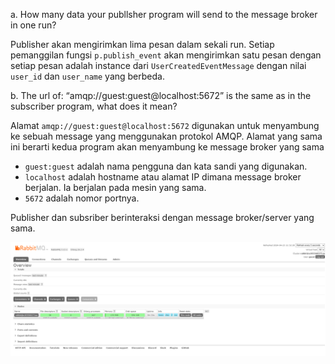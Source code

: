 a. How many data your publlsher program will send to the message broker in one
run?

Publisher akan mengirimkan lima pesan dalam sekali run. Setiap pemanggilan fungsi `p.publish_event` akan mengirimkan satu pesan dengan setiap pesan adalah instance dari `UserCreatedEventMessage` dengan nilai `user_id` dan `user_name` yang berbeda.

b. The url of: “amqp://guest:guest@localhost:5672” is the same as in the subscriber program, what does it mean?

Alamat `amqp://guest:guest@localhost:5672` digunakan untuk menyambung ke sebuah message yang menggunakan protokol AMQP. Alamat yang sama ini berarti kedua program akan menyambung ke message broker yang sama
- `guest:guest` adalah nama pengguna dan kata sandi yang digunakan.
- `localhost` adalah hostname atau alamat IP dimana message broker berjalan. Ia berjalan pada mesin yang sama.
- `5672` adalah nomor portnya.

Publisher dan subsriber berinteraksi dengan message broker/server yang sama.

![](rabbitMq.png)
